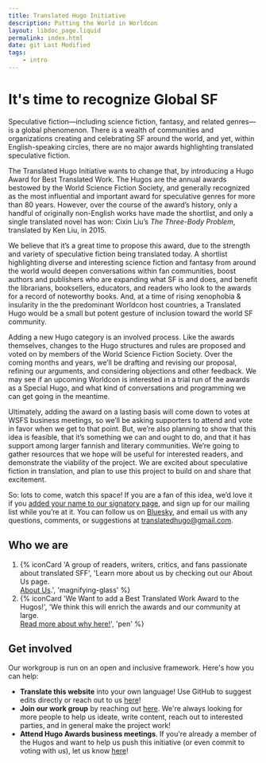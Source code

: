 ```yaml
---
title: Translated Hugo Initiative
description: Putting the World in Worldcon
layout: libdoc_page.liquid
permalink: index.html
date: git Last Modified
tags:
    - intro
---
```


# It's time to recognize Global SF #

Speculative fiction—including science fiction, fantasy, and related genres—is a global phenomenon. There is a wealth of communities and organizations creating and celebrating SF around the world, and yet, within English-speaking circles, there are no major awards highlighting translated speculative fiction.

The Translated Hugo Initiative wants to change that, by introducing a Hugo Award for Best Translated Work. The Hugos are the annual awards bestowed by the World Science Fiction Society, and generally recognized as the most influential and important award for speculative genres for more than 80 years. However, over the course of the award’s history, only a handful of originally non-English works have made the shortlist, and only a single translated novel has won: Cixin Liu’s *The Three-Body Problem*, translated by Ken Liu, in 2015.

We believe that it’s a great time to propose this award, due to the strength and variety of speculative fiction being translated today. A shortlist highlighting diverse and interesting science fiction and fantasy from around the world would deepen conversations within fan communities, boost authors and publishers who are expanding what SF is and does, and benefit the librarians, booksellers, educators, and readers who look to the awards for a record of noteworthy books. And, at a time of rising xenophobia & insularity in the the predominant Worldcon host countries, a Translated Hugo would be a small but potent gesture of inclusion toward the world SF community.

Adding a new Hugo category is an involved process. Like the awards themselves, changes to the Hugo structures and rules are proposed and voted on by members of the World Science Fiction Society. Over the coming months and years, we’ll be drafting and revising our proposal, refining our arguments, and considering objections and other feedback. We may see if an upcoming Worldcon is interested in a trial run of the awards as a Special Hugo, and what kind of conversations and programming we can get going in the meantime.

Ultimately, adding the award on a lasting basis will come down to votes at WSFS business meetings, so we’ll be asking supporters to attend and vote in favor when we get to that point. But, we’re also planning to show that this idea is feasible, that it’s something we can and ought to do, and that it has support among larger fannish and literary communities. We’re going to gather resources that we hope will be useful for interested readers, and demonstrate the viability of the project. We are excited about speculative fiction in translation, and plan to use this project to build on and share that excitement.

So: lots to come, watch this space! If you are a fan of this idea, we’d love it if you [added your name to our signatory page](https://docs.google.com/forms/d/e/1FAIpQLSfzKqYPE3rrvZm0Y8KPEKCNFsXs8j1Sn9qHu48yM-0LWZe5yw/viewform?usp=header), and sign up for our mailing list while you’re at it. You can follow us on [Bluesky](https://bsky.app/profile/translatedhugo.bsky.social), and email us with any questions, comments, or suggestions at [translatedhugo@gmail.com](mailto:translatedhugo@gmail.com).

## Who we are

1. {% iconCard 'A group of readers, writers, critics, and fans passionate about translated SFF', 'Learn more about us by checking out our About Us page. <br>[About Us](/about-us).', 'magnifying-glass' %}
2. {% iconCard 'We Want to add a Best Translated Work Award to the Hugos!', 'We think this will enrich the awards and our community at large. <br>[Read more about why here!](/why-award)', 'pen' %}

## Get involved

Our workgroup is run on an open and inclusive framework. Here's how you can help:

* **Translate this website** into your own language! Use GitHub to suggest edits directly or reach out to us [here](translatedhugo@gmail.com)!
* **Join our work group** by reaching out [here](translatedhugo@gmail.com). We're always looking for more people to help us ideate, write content, reach out to interested parties, and in general make the project work!
* **Attend Hugo Awards business meetings**. If you're already a member of the Hugos and want to help us push this initiative (or even commit to voting with us), let us know [here](translatedhugo@gmail.com)!
